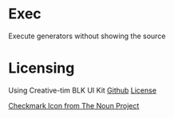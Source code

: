 # Exec
Execute generators without showing the source 

# Licensing

Using Creative-tim BLK UI Kit
[Github](https://www.creative-tim.com/product/blk-design-system)
[License](https://github.com/timcreative/freebies/blob/master/LICENSE.md)

[Checkmark Icon from The Noun Project](https://thenounproject.com/search/?q=Checkmark&i=1893164)